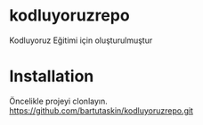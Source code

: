 # kodluyoruzrepo
Kodluyoruz Eğitimi için oluşturulmuştur

# Installation
Öncelikle projeyi clonlayın.
https://github.com/bartutaskin/kodluyoruzrepo.git
